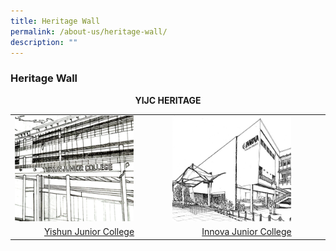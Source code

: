 ```yaml
---
title: Heritage Wall
permalink: /about-us/heritage-wall/
description: ""
---
```

### **Heritage Wall**

<center><b>YIJC HERITAGE</b></center>

<table>
	<tr>
		<td>
			<a href="/about-us/heritage-wall/yishun-jc/"><img style="width:80%" src="/images/heritagewall1.jpg"></a>
		</td>
		<td>
			<a href="/about-us/heritage-wall/innova-jc/"><img style="width:80%" src="/images/heritagewall2.jpg"></a>
		</td>
	</tr>
  <tr>
		<td align="center">
			<a href="/about-us/heritage-wall/yishun-jc/">Yishun Junior College</a>
		</td>
		<td align="center">
			<a href="/about-us/heritage-wall/innova-jc/">Innova Junior College</a>
		</td>
	</tr>
</table>